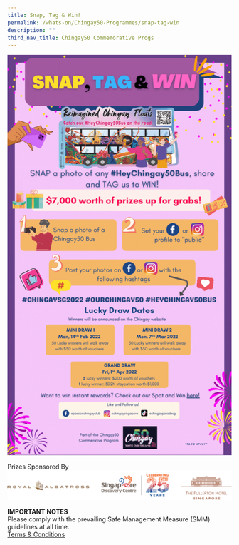 ```yaml
---
title: Snap, Tag & Win!
permalink: /whats-on/Chingay50-Programmes/snap-tag-win
description: ""
third_nav_title: Chingay50 Commemorative Progs
---
```

![snap-tag-win](/images/snap-tag-win.gif)

Prizes Sponsored By
![sponsors](/images/spot-win-sponsors.png)

**IMPORTANT NOTES**<br>
Please comply with the prevailing Safe Management Measure (SMM) guidelines at all time.<br>
[Terms & Conditions](/files/whats-on/snap-tag-and-win-terms-and-conditions_25jan22.pdf)